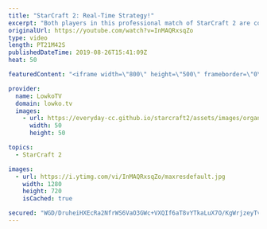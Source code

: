 ```yaml
---
title: "StarCraft 2: Real-Time Strategy!"
excerpt: "Both players in this professional match of StarCraft 2 are constantly trying to out-smart each other. Cure opens up with a Proxy Barracks and starts the game off aggressively, then Solar transitions towards Mutalisks in the mid-game.  Get more videos & support my work: http://www.patreon.com/lowkotv"
originalUrl: https://youtube.com/watch?v=InMAQRxsqZo
type: video
length: PT21M42S
publishedDateTime: 2019-08-26T15:41:09Z
heat: 50

featuredContent: "<iframe width=\"800\" height=\"500\" frameborder=\"0\" src=\"https://www.youtube.com/embed/InMAQRxsqZo\" allow=\"accelerometer; autoplay; encrypted-media; gyroscope; picture-in-picture\" allowfullscreen></iframe>"

provider:
  name: LowkoTV
  domain: lowko.tv
  images:
    - url: https://everyday-cc.github.io/starcraft2/assets/images/organizations/lowko.tv-50x50.jpg
      width: 50
      height: 50

topics:
  - StarCraft 2

images:
  - url: https://i.ytimg.com/vi/InMAQRxsqZo/maxresdefault.jpg
    width: 1280
    height: 720
    isCached: true

secured: "WGD/DruheiHXEcRa2NfrWS6VaO3GWc+VXQIf6aT8vYTkaLuX7O/KgWrjzeyTvvflnJBQb7JlEWk/eOlYXVWBb+cNYgg8uzdhk3m2sSVdGR3HWZh96qxy0BWqw/bEzQSKnJKRWnMOr5USqlfrfq1AMai/q8OTdz+acMqSv0GIo5HLr4vLj4EvYNAmkATZN8gXNxCg0Iik/BoDQvNyZ1BeU9HHt5XfQ/yOo+d5BRd6ko+JJXMPM/O51Sx7Jmmpf/G9muaXJOs77jqZETT8X6c0lg+Ya8A1ATio3oR7vvmHa3oMYtHB4arHftzCqalIvMx0pGuGxGsg7b+XQ5gG3I/W65R6uWOBtTNggACTCVE1K4TKCwihBUPkWkaniSychbPlcy9C7d29gp/q5/fCWbjc1k7qNpMcUZjX06GXcs0srYw=;pmxLMgYoV7vAdRlACseHPg=="
---
```


